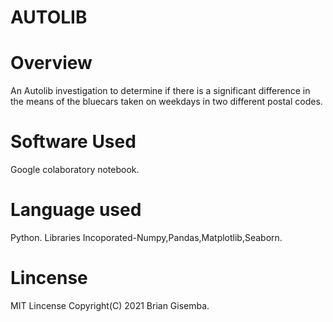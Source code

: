 # AUTOLIB

# Overview

An Autolib investigation to determine if there is a significant difference in the means of the bluecars taken on weekdays in two different postal codes.

# Software Used

Google colaboratory notebook.

# Language used

Python.
Libraries Incoporated-Numpy,Pandas,Matplotlib,Seaborn.

# Lincense

MIT Lincense Copyright(C) 2021 Brian Gisemba.
